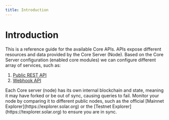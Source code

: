 ```yaml
---
title: Introduction
---
```


# Introduction

This is a reference guide for the available Core APIs. APIs expose different resources and data provided by the Core Server (Node). Based on the Core Server configuration (enabled core modules) we can configure different array of services, such as:

1. [Public REST API](/api/public-rest-api/getting-started)
2. [Webhook API](/api/webhook-api/getting-started)

<x-alert type="info">
Each Core server (node) has its own internal blockchain and state, meaning it may have forked or be out of sync, causing queries to fail. Monitor your node by comparing it to different public nodes, such as the official [Mainnet Explorer](https://explorer.solar.org) or the [Testnet Explorer](https://texplorer.solar.org) to ensure you are in sync.<br /><br />


</x-alert>
